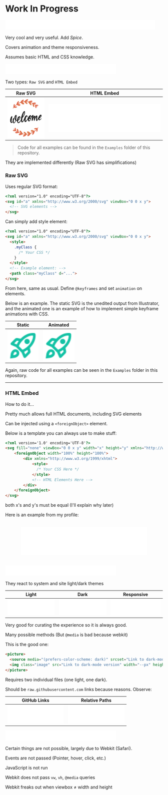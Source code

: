 # Work In Progress

<picture>
    <source media="(prefers-color-scheme: dark)" srcset="https://raw.githubusercontent.com/Nathan-Dane/ReadmeAnimatedSVGs/refs/heads/main/Resources/title.svg">
    <img class="image" src="https://raw.githubusercontent.com/Nathan-Dane/ReadmeAnimatedSVGs/refs/heads/main/Resources/title-light.svg" style="max-width: 95%; width: 740px">
</picture>


Very cool and very useful. Add _Spice_.

Covers animation and theme responsiveness.

Assumes basic HTML and CSS knowledge.



<picture>
    <source media="(prefers-color-scheme: dark)" srcset="https://raw.githubusercontent.com/Nathan-Dane/ReadmeAnimatedSVGs/refs/heads/main/Resources/heading-animating.svg">
    <img class="image" src="https://raw.githubusercontent.com/Nathan-Dane/ReadmeAnimatedSVGs/refs/heads/main/Resources/heading-animating-light.svg" style="height: 32px">
</picture>

Two types: `Raw SVG` and `HTML Embed`

<table align="center">
  <thead>
    <tr>
      <th style="text-align: center;">Raw SVG</th>
      <th style="text-align: center;">HTML Embed</th>
    </tr>
  </thead>
  <tbody>
    <tr>
      <td align="center">
        <picture>
            <source media="(prefers-color-scheme: dark)" srcset="https://raw.githubusercontent.com/Nathan-Dane/ReadmeAnimatedSVGs/refs/heads/main/Examples/WelcomeSVG.svg">
            <img class="image" src="https://raw.githubusercontent.com/Nathan-Dane/ReadmeAnimatedSVGs/refs/heads/main/Examples/WelcomeSVG-light.svg" width="130px" height="130px">
        </picture>
      </td>
      <td align="center">
        <picture>
            <source media="(prefers-color-scheme: dark)" srcset="https://raw.githubusercontent.com/Nathan-Dane/ReadmeAnimatedSVGs/refs/heads/main/Examples/WelcomeRectangle.svg">
            <img class="image" src="https://raw.githubusercontent.com/Nathan-Dane/ReadmeAnimatedSVGs/refs/heads/main/Examples/WelcomeRectangle-light.svg">
        </picture>
      </td>
    </tr>
  </tbody>
</table>

> Code for all examples can be found in the `Examples` folder of this repository.

They are implemented differently (Raw SVG has simplifications)



### Raw SVG

Uses regular SVG format:
```html
<?xml version="1.0" encoding="UTF-8"?>
<svg id="a" xmlns="http://www.w3.org/2000/svg" viewBox="0 0 x y">
  <!-- SVG elements -->
</svg>
```

Can simply add style element:
```html
<?xml version="1.0" encoding="UTF-8"?>
<svg id="a" xmlns="http://www.w3.org/2000/svg" viewBox="0 0 x y">
  <style>
    .myClass {
      /* Your CSS */
    }
  </style>
  <!-- Example element: -->
  <path class="myClass" d="...">
</svg>
```

From here, same as usual. Define `@keyframes` and set `animation` on elements.

Below is an example. The static SVG is the unedited output from Illustrator, and the animated one is an example of how to implement simple keyframe animations with CSS.

<table align="center">
  <thead>
    <tr>
      <th style="text-align: center;">Static</th>
      <th style="text-align: center;">Animated</th>
    </tr>
  </thead>
  <tbody>
    <tr>
      <td align="center">
        <img class="image" src="Examples/Rocket.svg" width="100px">
      </td>
      <td align="center">
        <img class="image" src="Examples/RocketAnimated.svg" width="100px">
      </td>
    </tr>
  </tbody>
</table>

Again, raw code for all examples can be seen in the `Examples` folder in this repository.

---

### HTML Embed

How to do it...

Pretty much allows full HTML documents, including SVG elements

Can be injected using a `<foreignObject>` element.

Below is a template you can always use to make stuff:

```html
<?xml version='1.0' encoding='UTF-8'?>
<svg fill="none" viewBox="0 0 x y" width="x" height="y" xmlns="http://www.w3.org/2000/svg">
    <foreignObject width="100%" height="100%">
        <div xmlns="http://www.w3.org/1999/xhtml">
            <style>
              /* Your CSS Here */
            </style>
            <!-- HTML Elements Here -->
        </div>
    </foreignObject>
</svg>
```

both x's and y's must be equal (I'll explain why later)

Here is an example from my profile:
</br>
</br>
<div align="center">
  <picture>
      <source media="(prefers-color-scheme: dark)" srcset="https://raw.githubusercontent.com/Nathan-Dane/ReadmeAnimatedSVGs/refs/heads/main/Examples/WingBox.svg">
      <img class="image" src="https://raw.githubusercontent.com/Nathan-Dane/ReadmeAnimatedSVGs/refs/heads/main/Examples/WingBox-light.svg" style="max-width:80%; width: 500px;" align="center">
  </picture>
</div>

</br>
</br>


<picture>
    <source media="(prefers-color-scheme: dark)" srcset="https://raw.githubusercontent.com/Nathan-Dane/ReadmeAnimatedSVGs/refs/heads/main/Resources/heading-responsive.svg">
    <img class="image" src="https://raw.githubusercontent.com/Nathan-Dane/ReadmeAnimatedSVGs/refs/heads/main/Resources/heading-responsive-light.svg" style="height: 32px">
</picture>

They react to system and site light/dark themes

<table align="center">
  <thead>
    <tr>
      <th style="text-align: center;">Light</th>
      <th style="text-align: center;">Dark</th>
      <th style="text-align: center;">Responsive</th>
    </tr>
  </thead>
  <tbody>
    <tr>
      <td align="center">
        <img class="image" src="Examples/ResponsiveLight.svg">
      </td>
      <td align="center">
        <img class="image" src="Examples/ResponsiveDark.svg">
      </td>
      <td align="center">
        <picture>
            <source media="(prefers-color-scheme: dark)" srcset="https://raw.githubusercontent.com/Nathan-Dane/ReadmeAnimatedSVGs/refs/heads/main/Examples/ResponsiveDark.svg">
            <img class="image" src="https://raw.githubusercontent.com/Nathan-Dane/ReadmeAnimatedSVGs/refs/heads/main/Examples/ResponsiveLight.svg">
        </picture>
      </td>
    </tr>
  </tbody>
</table>

Very good for curating the experience so it is always good.


Many possible methods (But `@media` is bad because webkit)

This is the good one:
```html
<picture>
  <source media="(prefers-color-scheme: dark)" srcset="Link to dark-mode version">
  <img class="image" src="Link to dark-mode version" width="--px" height="--px">
</picture>
```

Requires two individual files (one light, one dark).

Should be `raw.githubusercontent.com` links because reasons. Observe:

<table align="center">
  <thead>
    <tr>
      <th style="text-align: center;">GitHub Links</th>
      <th style="text-align: center;">Relative Paths</th>
    </tr>
  </thead>
  <tbody>
    <tr>
      <td align="center">
        <picture>
            <source media="(prefers-color-scheme: dark)" srcset="https://raw.githubusercontent.com/Nathan-Dane/ReadmeAnimatedSVGs/refs/heads/main/Examples/ResponsiveDark.svg">
            <img class="image" src="https://raw.githubusercontent.com/Nathan-Dane/ReadmeAnimatedSVGs/refs/heads/main/Examples/ResponsiveLight.svg">
        </picture>
      </td>
      <td align="center">
        <picture>
            <source media="(prefers-color-scheme: dark)" srcset="Examples/ResponsiveDark.svg">
            <img class="image" src="Examples/ResponsiveLight.svg">
        </picture>
      </td>
    </tr>
  </tbody>
</table>

<picture>
    <source media="(prefers-color-scheme: dark)" srcset="https://raw.githubusercontent.com/Nathan-Dane/ReadmeAnimatedSVGs/refs/heads/main/Resources/heading-limitations.svg">
    <img class="image" src="https://raw.githubusercontent.com/Nathan-Dane/ReadmeAnimatedSVGs/refs/heads/main/Resources/heading-limitations-light.svg" style="height: 32px">
</picture>

Certain things are not possible, largely due to Webkit (Safari).

Events are not passed (Pointer, hover, click, etc.)

JavaScript is not run

Webkit does not pass `vw`, `vh`, `@media` queries

Webkit freaks out when viewbox ≠ width and height
